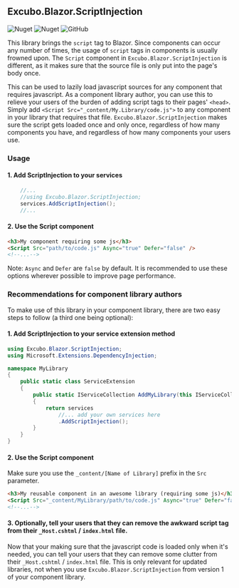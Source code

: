 ## Excubo.Blazor.ScriptInjection

![Nuget](https://img.shields.io/nuget/v/Excubo.Blazor.ScriptInjection)
![Nuget](https://img.shields.io/nuget/dt/Excubo.Blazor.ScriptInjection)
![GitHub](https://img.shields.io/github/license/excubo-ag/Blazor.ScriptInjection)

This library brings the `script` tag to Blazor. Since components can occur any number of times, the usage of `script` tags in components is usually frowned upon. The `Script` component in `Excubo.Blazor.ScriptInjection` is different, as it makes sure that the source file is only put into the page's body once.

This can be used to lazily load javascript sources for any component that requires javascript. As a component library author, you can use this to relieve your users of the burden of adding script tags to their pages' `<head>`. Simply add `<Script Src="_content/My.Library/code.js">` to any component in your library that requires that file. `Excubo.Blazor.ScriptInjection` makes sure the script gets loaded once and only once, regardless of how many components you have, and regardless of how many components your users use.

### Usage

#### 1. Add ScriptInjection to your services

```cs
    //...
    //using Excubo.Blazor.ScriptInjection;
    services.AddScriptInjection();
    //...
```

#### 2. Use the Script component

```html
<h3>My component requiring some js</h3>
<Script Src="path/to/code.js" Async="true" Defer="false" />
<!--...-->
```

Note: `Async` and `Defer` are `false` by default. It is recommended to use these options wherever possible to improve page performance. 

### Recommendations for component library authors

To make use of this library in your component library, there are two easy steps to follow (a third one being optional):

#### 1. Add ScriptInjection to your service extension method

```cs
using Excubo.Blazor.ScriptInjection;
using Microsoft.Extensions.DependencyInjection;

namespace MyLibrary
{
    public static class ServiceExtension
    {
        public static IServiceCollection AddMyLibrary(this IServiceCollection services)
        {
            return services
                //... add your own services here
                .AddScriptInjection();
        }
    }
}
```

#### 2. Use the Script component

Make sure you use the `_content/[Name of Library]` prefix in the `Src` parameter.

```html
<h3>My reusable component in an awesome library (requiring some js)</h3>
<Script Src="_content/MyLibrary/path/to/code.js" Async="true" Defer="false" />
<!--...-->
```

#### 3. Optionally, tell your users that they can remove the awkward script tag from their `_Host.cshtml` / `index.html` file.

Now that your making sure that the javascript code is loaded only when it's needed, you can tell your users that they can remove some clutter from their `_Host.cshtml` / `index.html` file. This is only relevant for updated libraries, not when you use `Excubo.Blazor.ScriptInjection` from version 1 of your component library.

